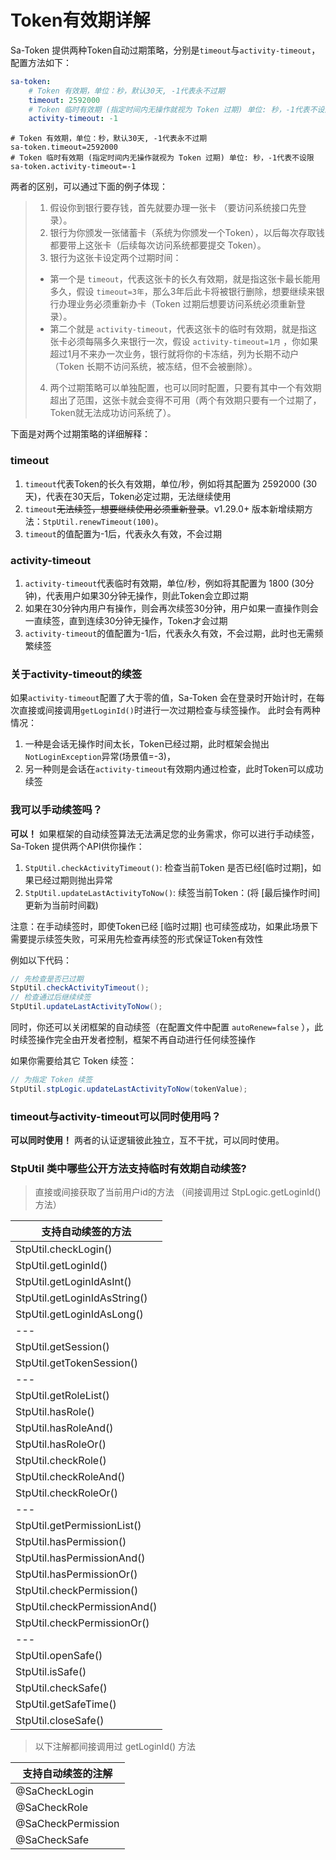 # Token有效期详解

<!-- 本篇介绍Token有效期的详细用法 -->

Sa-Token 提供两种Token自动过期策略，分别是`timeout`与`activity-timeout`，配置方法如下：

<!---------------------------- tabs:start ---------------------------->
<!------------- tab:yaml 风格  ------------->
``` yaml
sa-token: 
    # Token 有效期，单位：秒，默认30天, -1代表永不过期 
    timeout: 2592000
    # Token 临时有效期 (指定时间内无操作就视为 Token 过期) 单位: 秒，-1代表不设限 
    activity-timeout: -1
```
<!------------- tab:properties 风格  ------------->
``` properties
# Token 有效期，单位：秒，默认30天, -1代表永不过期 
sa-token.timeout=2592000
# Token 临时有效期 (指定时间内无操作就视为 Token 过期) 单位: 秒，-1代表不设限 
sa-token.activity-timeout=-1
```
<!---------------------------- tabs:end ---------------------------->


两者的区别，可以通过下面的例子体现：

> 1. 假设你到银行要存钱，首先就要办理一张卡 （要访问系统接口先登录）。
> 2. 银行为你颁发一张储蓄卡（系统为你颁发一个Token），以后每次存取钱都要带上这张卡（后续每次访问系统都要提交 Token）。
> 3. 银行为这张卡设定两个过期时间：
> 	- 第一个是 `timeout`，代表这张卡的长久有效期，就是指这张卡最长能用多久，假设 `timeout=3年`，那么3年后此卡将被银行删除，想要继续来银行办理业务必须重新办卡（Token 过期后想要访问系统必须重新登录）。
> 	- 第二个就是 `activity-timeout`，代表这张卡的临时有效期，就是指这张卡必须每隔多久来银行一次，假设 `activity-timeout=1月` ，你如果超过1月不来办一次业务，银行就将你的卡冻结，列为长期不动户（Token 长期不访问系统，被冻结，但不会被删除）。
> 4. 两个过期策略可以单独配置，也可以同时配置，只要有其中一个有效期超出了范围，这张卡就会变得不可用（两个有效期只要有一个过期了，Token就无法成功访问系统了）。

下面是对两个过期策略的详细解释：

### timeout
1. `timeout`代表Token的长久有效期，单位/秒，例如将其配置为 2592000 (30天)，代表在30天后，Token必定过期，无法继续使用
2. `timeout`~~无法续签，想要继续使用必须重新登录~~。v1.29.0+ 版本新增续期方法：`StpUtil.renewTimeout(100)`。
3. `timeout`的值配置为-1后，代表永久有效，不会过期


### activity-timeout
1. `activity-timeout`代表临时有效期，单位/秒，例如将其配置为 1800 (30分钟)，代表用户如果30分钟无操作，则此Token会立即过期
2. 如果在30分钟内用户有操作，则会再次续签30分钟，用户如果一直操作则会一直续签，直到连续30分钟无操作，Token才会过期
3. `activity-timeout`的值配置为-1后，代表永久有效，不会过期，此时也无需频繁续签


### 关于activity-timeout的续签
如果`activity-timeout`配置了大于零的值，Sa-Token 会在登录时开始计时，在每次直接或间接调用`getLoginId()`时进行一次过期检查与续签操作。
此时会有两种情况：
1. 一种是会话无操作时间太长，Token已经过期，此时框架会抛出`NotLoginException`异常(场景值=-3)，
2. 另一种则是会话在`activity-timeout`有效期内通过检查，此时Token可以成功续签 


### 我可以手动续签吗？
**可以！**
如果框架的自动续签算法无法满足您的业务需求，你可以进行手动续签，Sa-Token 提供两个API供你操作：
1. `StpUtil.checkActivityTimeout()`: 检查当前Token 是否已经[临时过期]，如果已经过期则抛出异常
2. `StpUtil.updateLastActivityToNow()`: 续签当前Token：(将 [最后操作时间] 更新为当前时间戳) 

注意：在手动续签时，即使Token已经 [临时过期] 也可续签成功，如果此场景下需要提示续签失败，可采用先检查再续签的形式保证Token有效性 

例如以下代码：
``` java
// 先检查是否已过期
StpUtil.checkActivityTimeout();
// 检查通过后继续续签
StpUtil.updateLastActivityToNow();
```

同时，你还可以关闭框架的自动续签（在配置文件中配置 `autoRenew=false` ），此时续签操作完全由开发者控制，框架不再自动进行任何续签操作

如果你需要给其它 Token 续签：

``` java
// 为指定 Token 续签 
StpUtil.stpLogic.updateLastActivityToNow(tokenValue);
```


### timeout与activity-timeout可以同时使用吗？
**可以同时使用！** 
两者的认证逻辑彼此独立，互不干扰，可以同时使用。

### StpUtil 类中哪些公开方法支持临时有效期自动续签? 
> 直接或间接获取了当前用户id的方法 （间接调用过 StpLogic.getLoginId() 方法）

| 支持自动续签的方法 |
|---|
| StpUtil.checkLogin() |
| StpUtil.getLoginId() |
| StpUtil.getLoginIdAsInt() |
| StpUtil.getLoginIdAsString() |
| StpUtil.getLoginIdAsLong() |
|---|
| StpUtil.getSession() |
| StpUtil.getTokenSession() |
|---|
| StpUtil.getRoleList() |
| StpUtil.hasRole() |
| StpUtil.hasRoleAnd() |
| StpUtil.hasRoleOr() |
| StpUtil.checkRole() |
| StpUtil.checkRoleAnd() |
| StpUtil.checkRoleOr() |
|---|
| StpUtil.getPermissionList() |
| StpUtil.hasPermission() |
| StpUtil.hasPermissionAnd() |
| StpUtil.hasPermissionOr() |
| StpUtil.checkPermission() |
| StpUtil.checkPermissionAnd() |
| StpUtil.checkPermissionOr() |
|---|
| StpUtil.openSafe() |
| StpUtil.isSafe() |
| StpUtil.checkSafe() |
| StpUtil.getSafeTime() |
| StpUtil.closeSafe() |

> 以下注解都间接调用过 getLoginId() 方法

| 支持自动续签的注解 |
|---|
| @SaCheckLogin      |
| @SaCheckRole       |
| @SaCheckPermission |
| @SaCheckSafe       |
